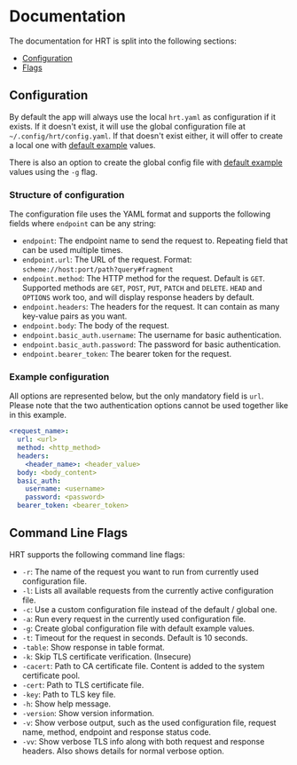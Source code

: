 # Documentation

The documentation for HRT is split into the following sections:

- [Configuration](#configuration)
- [Flags](#command-line-flags)

## Configuration

By default the app will always use the local `hrt.yaml` as configuration if it exists.
If it doesn't exist, it will use the global configuration file at `~/.config/hrt/config.yaml`.
If that doesn't exist either, it will offer to create a local one with [default example](cmd/hrt/example_config.yaml) values.

There is also an option to create the global config file with [default example](cmd/hrt/example_config.yaml) values using the `-g` flag.

### Structure of configuration

The configuration file uses the YAML format and supports the following fields where `endpoint` can be any string:

- `endpoint`: The endpoint name to send the request to. Repeating field that can be used multiple times.
- `endpoint.url`: The URL of the request. Format: `scheme://host:port/path?query#fragment`
- `endpoint.method`: The HTTP method for the request. Default is `GET`. Supported methods are `GET`, `POST`, `PUT`, `PATCH` and `DELETE`. `HEAD` and `OPTIONS` work too, and will display response headers by default.
- `endpoint.headers`: The headers for the request. It can contain as many key-value pairs as you want.
- `endpoint.body`: The body of the request.
- `endpoint.basic_auth.username`: The username for basic authentication.
- `endpoint.basic_auth.password`: The password for basic authentication.
- `endpoint.bearer_token`: The bearer token for the request.

### Example configuration

All options are represented below, but the only mandatory field is `url`.
Please note that the two authentication options cannot be used together like in this example.

```yaml
<request_name>:
  url: <url>
  method: <http_method>
  headers:
    <header_name>: <header_value>
  body: <body_content>
  basic_auth:
    username: <username>
    password: <password>
  bearer_token: <bearer_token>
```

## Command Line Flags

HRT supports the following command line flags:

- `-r`: The name of the request you want to run from currently used configuration file.
- `-l`: Lists all available requests from the currently active configuration file.
- `-c`: Use a custom configuration file instead of the default / global one.
- `-a`: Run every request in the currently used configuration file.
- `-g`: Create global configuration file with default example values.
- `-t`: Timeout for the request in seconds. Default is 10 seconds.
- `-table`: Show response in table format. <!-- Warning: This is an experimental feature. This may not display well with large responses. -->
- `-k`: Skip TLS certificate verification. (Insecure)
- `-cacert`: Path to CA certificate file. Content is added to the system certificate pool.
- `-cert`: Path to TLS certificate file.
- `-key`: Path to TLS key file.
- `-h`: Show help message.
- `-version`: Show version information.
- `-v`: Show verbose output, such as the used configuration file, request name, method, endpoint and response status code.
- `-vv`: Show verbose TLS info along with both request and response headers. Also shows details for normal verbose option.
